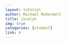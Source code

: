 ```yaml
---
layout: tutorial
author: Michael McDermott
title: jocelyn
img: true
categories: [student]
link: #
---
```

